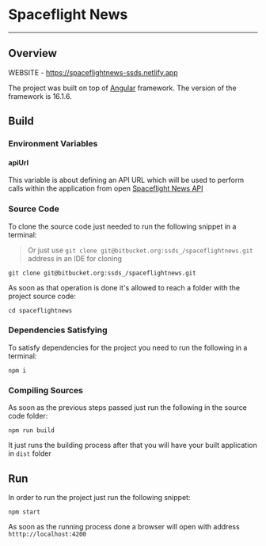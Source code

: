 # Spaceflight News

____

## Overview

WEBSITE - https://spaceflightnews-ssds.netlify.app

The project was built on top of [Angular](https://angular.io/) framework.
The version of the framework is 16.1.6.

## Build

### Environment Variables

#### apiUrl

This variable is about defining an API URL which will be used to perform calls within the application from open [Spaceflight News API](https://spaceflightnewsapi.net/)

### Source Code

To clone the source code just needed to run the following snippet in a terminal:
> Or just use `git clone git@bitbucket.org:ssds_/spaceflightnews.git` address in an IDE for cloning

```shell
git clone git@bitbucket.org:ssds_/spaceflightnews.git
```

As soon as that operation is done it's allowed to reach a folder with the project source code:

```shell
cd spaceflightnews
```

### Dependencies Satisfying

To satisfy dependencies for the project you need to run the following in a terminal:

```shell
npm i
```

### Compiling Sources

As soon as the previous steps passed just run the following in the source code folder:

```shell
npm run build
```

It just runs the building process after that you will have your built application in `dist` folder

## Run

In order to run the project just run the following snippet:

```shell
npm start
```

As soon as the running process done a browser will open with address `htttp://localhost:4200`


